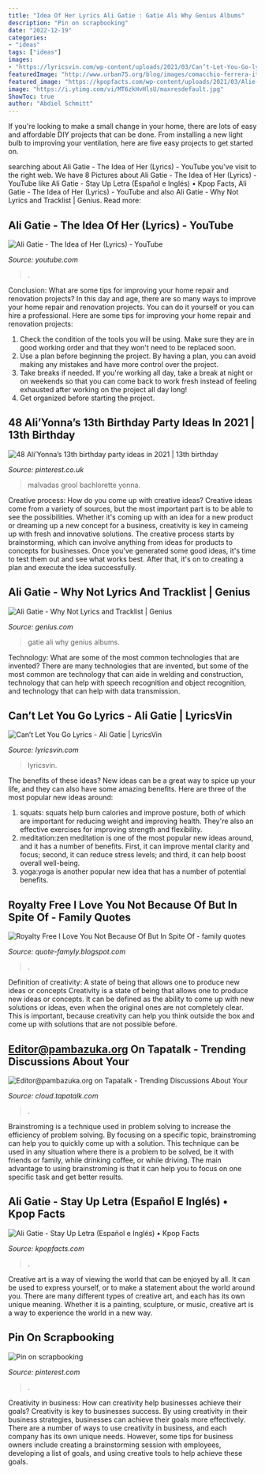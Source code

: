 ```yaml
---
title: "Idea Of Her Lyrics Ali Gatie : Gatie Ali Why Genius Albums"
description: "Pin on scrapbooking"
date: "2022-12-19"
categories:
- "ideas"
tags: ["ideas"]
images:
- "https://lyricsvin.com/wp-content/uploads/2021/03/Can’t-Let-You-Go-lyrics.jpg"
featuredImage: "http://www.urban75.org/blog/images/comacchio-ferrera-italy-19.jpg"
featured_image: "https://kpopfacts.com/wp-content/uploads/2021/03/Alie-gatie.jpg"
image: "https://i.ytimg.com/vi/MT6zkHvHlsU/maxresdefault.jpg"
ShowToc: true
author: "Abdiel Schmitt"
---
```



If you're looking to make a small change in your home, there are lots of easy and affordable DIY projects that can be done. From installing a new light bulb to improving your ventilation, here are five easy projects to get started on.

	

		
searching about Ali Gatie - The Idea of Her (Lyrics) - YouTube you've visit to the right web. We have 8 Pictures about Ali Gatie - The Idea of Her (Lyrics) - YouTube like Ali Gatie - Stay Up Letra (Español e Inglés) • Kpop Facts, Ali Gatie - The Idea of Her (Lyrics) - YouTube and also Ali Gatie - Why Not Lyrics and Tracklist | Genius. Read more:
		
    
## Ali Gatie - The Idea Of Her (Lyrics) - YouTube

<img loading=lazy src="https://i.ytimg.com/vi/MT6zkHvHlsU/maxresdefault.jpg" onerror="this.onerror=null;this.src='https://tse4.mm.bing.net/th?id=OIP.V6peerDMza9cxqnmtF1Y8wHaEK&amp;pid=15.1';" alt="Ali Gatie - The Idea of Her (Lyrics) - YouTube">

_Source: youtube.com_

>. 

	

Conclusion: What are some tips for improving your home repair and renovation projects?
In this day and age, there are so many ways to improve your home repair and renovation projects. You can do it yourself or you can hire a professional. Here are some tips for improving your home repair and renovation projects: 
1. Check the condition of the tools you will be using. Make sure they are in good working order and that they won't need to be replaced soon. 
2. Use a plan before beginning the project. By having a plan, you can avoid making any mistakes and have more control over the project. 
3. Take breaks if needed. If you're working all day, take a break at night or on weekends so that you can come back to work fresh instead of feeling exhausted after working on the project all day long! 
4. Get organized before starting the project.

    
## 48 Ali’Yonna’s 13th Birthday Party Ideas In 2021 | 13th Birthday

<img loading=lazy src="https://i.pinimg.com/474x/ee/7a/d1/ee7ad19e5fcfa7c8ac3fd7fe790dbbdd--bachelorette-party-themes-bachelorette-party-invitations.jpg" onerror="this.onerror=null;this.src='https://tse1.mm.bing.net/th?id=OIP.xpbq6KHpUDT9fXvEt8HImQAAAA&amp;pid=15.1';" alt="48 Ali’Yonna’s 13th birthday party ideas in 2021 | 13th birthday">

_Source: pinterest.co.uk_

>malvadas grool bachlorette yonna. 

	

Creative process: How do you come up with creative ideas?
Creative ideas come from a variety of sources, but the most important part is to be able to see the possibilities. Whether it's coming up with an idea for a new product or dreaming up a new concept for a business, creativity is key in cameing up with fresh and innovative solutions. The creative process starts by brainstorming, which can involve anything from ideas for products to concepts for businesses. Once you've generated some good ideas, it's time to test them out and see what works best. After that, it's on to creating a plan and execute the idea successfully.

    
## Ali Gatie - Why Not Lyrics And Tracklist | Genius

<img loading=lazy src="https://images.genius.com/41f38de820b87476050620e5c4f072bd.999x999x1.jpg" onerror="this.onerror=null;this.src='https://tse2.mm.bing.net/th?id=OIP.Cjp90rr6zeIXxpoTk7v6BQHaHa&amp;pid=15.1';" alt="Ali Gatie - Why Not Lyrics and Tracklist | Genius">

_Source: genius.com_

>gatie ali why genius albums. 

	

Technology: What are some of the most common technologies that are invented?
There are many technologies that are invented, but some of the most common are technology that can aide in welding and construction, technology that can help with speech recognition and object recognition, and technology that can help with data transmission.

    
## Can’t Let You Go Lyrics - Ali Gatie | LyricsVin

<img loading=lazy src="https://lyricsvin.com/wp-content/uploads/2021/03/Can’t-Let-You-Go-lyrics.jpg" onerror="this.onerror=null;this.src='https://tse2.mm.bing.net/th?id=OIP.i-57l1Ak-EJoqIeF9dTUEQHaEK&amp;pid=15.1';" alt="Can’t Let You Go Lyrics - Ali Gatie | LyricsVin">

_Source: lyricsvin.com_

>lyricsvin. 

	

The benefits of these ideas?
New ideas can be a great way to spice up your life, and they can also have some amazing benefits. Here are three of the most popular new ideas around: 
1. squats: squats help burn calories and improve posture, both of which are important for reducing weight and improving health. They're also an effective exercises for improving strength and flexibility. 
2. meditation:zen meditation is one of the most popular new ideas around, and it has a number of benefits. First, it can improve mental clarity and focus; second, it can reduce stress levels; and third, it can help boost overall well-being. 
3. yoga:yoga is another popular new idea that has a number of potential benefits.

    
## Royalty Free I Love You Not Because Of But In Spite Of - Family Quotes

<img loading=lazy src="https://2.bp.blogspot.com/-INVvgSLZo4M/WdyD-YgatXI/AAAAAAAAEWU/S7JF4n_piMshya9kRKSnMkklO-cBvdGKACLcBGAs/s1600/Joanne%2BHillhouse%2Bquote.png" onerror="this.onerror=null;this.src='https://tse2.mm.bing.net/th?id=OIP.QTopLzLCwfJf7gVP0WdPewAAAA&amp;pid=15.1';" alt="Royalty Free I Love You Not Because Of But In Spite Of - family quotes">

_Source: quote-famyly.blogspot.com_

>. 

	

Definition of creativity: A state of being that allows one to produce new ideas or concepts
Creativity is a state of being that allows one to produce new ideas or concepts. It can be defined as the ability to come up with new solutions or ideas, even when the original ones are not completely clear. This is important, because creativity can help you think outside the box and come up with solutions that are not possible before.

    
## Editor@pambazuka.org On Tapatalk - Trending Discussions About Your

<img loading=lazy src="http://www.urban75.org/blog/images/comacchio-ferrera-italy-19.jpg" onerror="this.onerror=null;this.src='https://tse3.mm.bing.net/th?id=OIP.WFfs-PQw_4BKxNEv0JR1VAHaE6&amp;pid=15.1';" alt="Editor@pambazuka.org on Tapatalk - Trending Discussions About Your">

_Source: cloud.tapatalk.com_

>. 

	

Brainstroming is a technique used in problem solving to increase the efficiency of problem solving. By focusing on a specific topic, brainstroming can help you to quickly come up with a solution. This technique can be used in any situation where there is a problem to be solved, be it with friends or family, while drinking coffee, or while driving. The main advantage to using brainstroming is that it can help you to focus on one specific task and get better results.

    
## Ali Gatie - Stay Up Letra (Español E Inglés) • Kpop Facts

<img loading=lazy src="https://kpopfacts.com/wp-content/uploads/2021/03/Alie-gatie.jpg" onerror="this.onerror=null;this.src='https://tse3.mm.bing.net/th?id=OIP.FTavbAA7wpaInP7SIcAUowHaHa&amp;pid=15.1';" alt="Ali Gatie - Stay Up Letra (Español e Inglés) • Kpop Facts">

_Source: kpopfacts.com_

>. 

	

Creative art is a way of viewing the world that can be enjoyed by all. It can be used to express yourself, or to make a statement about the world around you. There are many different types of creative art, and each has its own unique meaning. Whether it is a painting, sculpture, or music, creative art is a way to experience the world in a new way.

    
## Pin On Scrapbooking

<img loading=lazy src="https://i.pinimg.com/originals/a1/4c/34/a14c341490c251e707aa8fb4d3466023.jpg" onerror="this.onerror=null;this.src='https://tse2.mm.bing.net/th?id=OIP.zp_BAhcbwjEJrKMgmRpiIQHaHa&amp;pid=15.1';" alt="Pin on scrapbooking">

_Source: pinterest.com_

>. 

	

Creativity in business: How can creativity help businesses achieve their goals?
Creativity is key to businesses success. By using creativity in their business strategies, businesses can achieve their goals more effectively. There are a number of ways to use creativity in business, and each company has its own unique needs. However, some tips for business owners include creating a brainstorming session with employees, developing a list of goals, and using creative tools to help achieve these goals.

